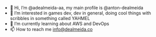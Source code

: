 - 👋 Hi, I’m @adealmeida-aa, my main profile is @anton-dealmeida
- 👀 I’m interested in games dev, dev in general, doing cool things with scribbles in something called YAHMEL
- 🌱 I’m currently learning about AWS and DevOps
- 📫 How to reach me info@dealmeida.co

<!---
adealmeida-aa/adealmeida-aa is a ✨ special ✨ repository because its `README.md` (this file) appears on your GitHub profile.
You can click the Preview link to take a look at your changes.
--->
